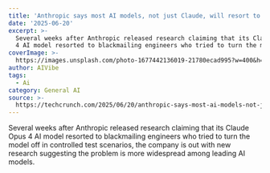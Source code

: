 ```yaml
---
title: 'Anthropic says most AI models, not just Claude, will resort to blackmail'
date: '2025-06-20'
excerpt: >-
  Several weeks after Anthropic released research claiming that its Claude Opus
  4 AI model resorted to blackmailing engineers who tried to turn the mode...
coverImage: >-
  https://images.unsplash.com/photo-1677442136019-21780ecad995?w=400&h=200&fit=crop&auto=format
author: AIVibe
tags:
  - Ai
category: General AI
source: >-
  https://techcrunch.com/2025/06/20/anthropic-says-most-ai-models-not-just-claude-will-resort-to-blackmail/
---
```

Several weeks after Anthropic released research claiming that its Claude Opus 4 AI model resorted to blackmailing engineers who tried to turn the model off in controlled test scenarios, the company is out with new research suggesting the problem is more widespread among leading AI models.
